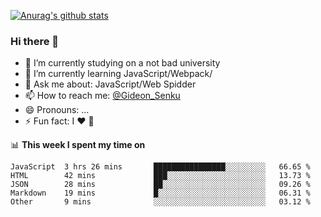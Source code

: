 [![Anurag's github stats](https://github-readme-stats.vercel.app/api?username=gideonsenku)](https://github.com/anuraghazra/github-readme-stats)
### Hi there 👋
- 🔭 I’m currently studying on a not bad university 
- 🌱 I’m currently learning JavaScript/Webpack/
- 💬 Ask me about: JavaScript/Web Spidder 
- 📫 How to reach me: [@Gideon_Senku](https://t.me/Gideon_Senku)
- 😄 Pronouns: ...
- ⚡ Fun fact: I ❤️ 🎵

📊 **This week I spent my time on**
<!--START_SECTION:waka-->
```text
JavaScript  3 hrs 26 mins       ████████████████░░░░░░░░░   66.65 % 
HTML        42 mins             ███░░░░░░░░░░░░░░░░░░░░░░   13.73 % 
JSON        28 mins             ██░░░░░░░░░░░░░░░░░░░░░░░   09.26 % 
Markdown    19 mins             █░░░░░░░░░░░░░░░░░░░░░░░░   06.31 % 
Other       9 mins              ░░░░░░░░░░░░░░░░░░░░░░░░░   03.12 %
```
<!--END_SECTION:waka-->

<!--
**GideonSenku/GideonSenku** is a ✨ _special_ ✨ repository because its `README.md` (this file) appears on your GitHub profile.

Here are some ideas to get you started:

- 🔭 I’m currently working on ...
- 🌱 I’m currently learning ...
- 👯 I’m looking to collaborate on ...
- 🤔 I’m looking for help with ...
- 💬 Ask me about ...
- 📫 How to reach me: ...
- 😄 Pronouns: ...
- ⚡ Fun fact: ...
-->
